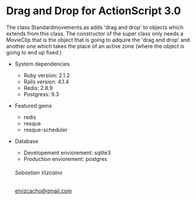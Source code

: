 # Drag and Drop for ActionScript 3.0


The class Standardmovements.as adds 'drag and drop' to objects which extends from this class. The constructor of the super class only needs a MovieClip that is the object that is going to adquire the 'drag and drop' and another one which takes the place of an active zone (where the object is going to end up fixed.)


* System dependencies
  - Ruby version: 2.1.2
  - Rails version: 4.1.4
  - Redis: 2.8.9
  - Postgress: 9.3

* Featured gems
  - redis
  - resque
  - resque-scheduler

* Database
  - Developement enviorement: sqlite3
  - Production enviorement: postgres


  ###### Sebastian Vizcaino
  elvizcacho@gmail.com